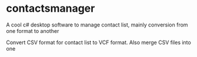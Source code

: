 # contactsmanager
A cool c# desktop software to manage contact list, mainly conversion from one format to another

Convert CSV format for contact list to VCF format.
Also merge CSV files into one
